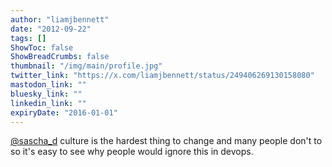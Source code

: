 ```yaml
---
author: "liamjbennett"
date: "2012-09-22"
tags: []
ShowToc: false
ShowBreadCrumbs: false
thumbnail: "/img/main/profile.jpg"
twitter_link: "https://x.com/liamjbennett/status/249406269130158080"
mastodon_link: ""
bluesky_link: ""
linkedin_link: ""
expiryDate: "2016-01-01"
---
```


[@sascha_d](https://x.com/sascha_d) culture is the hardest thing to change and many people don't to so it's easy to see why people would ignore this in devops.

